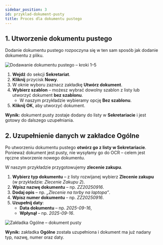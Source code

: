 ```yaml
---
sidebar_position: 3
id: przyklad-dokument-pusty
title: Proces dla dokumentu pustego
---
```


## 1. Utworzenie dokumentu pustego

Dodanie dokumentu pustego rozpoczyna się w ten sam sposób jak dodanie dokumentu z pliku.  

![Dodawanie dokumentu pustego – kroki 1–5](/img/przyklad20.png)

1. **Wejdź** do sekcji **Sekretariat**.  
2. **Kliknij** przycisk **Nowy**.  
3. W oknie wyboru zaznacz zakładkę **Utwórz dokument**.  
4. **Wybierz szablon** – możesz wybrać dowolny szablon z listy lub utworzyć dokument **bez szablonu**.  
   - W naszym przykładzie wybieramy opcję **Bez szablonu**.  
5. **Kliknij OK**, aby utworzyć dokument.  

**Wynik:** dokument pusty zostaje dodany do listy w **Sekretariacie** i jest gotowy do dalszego uzupełniania.  

## 2. Uzupełnienie danych w zakładce **Ogólne**

Po utworzeniu dokumentu pustego **otwórz go z listy w Sekretariacie**.  
Ponieważ dokument jest pusty, nie wysyłamy go do OCR – celem jest ręczne stworzenie nowego dokumentu.  

W naszym przykładzie przygotowujemy **zlecenie zakupu**.  

1. **Wybierz typ dokumentu** – z listy rozwijanej wybierz **Zlecenie zakupu** (w przykładzie: *Zlecenie Zakupu 2*).  
2. **Wpisz nazwę dokumentu** – np. *ZZ20250916*.  
3. **Dodaj opis** – np. *„Zlecenie na torby na laptopa”*.  
4. **Wpisz numer dokumentu** – np. *ZZ20250916*.  
5. **Uzupełnij daty**:  
   - **Data dokumentu** – np. *2025-09-16*,  
   - **Wpłynął** – np. *2025-09-16*.  

![Zakładka Ogólne – dokument pusty](/img/przyklad21.png)

**Wynik:** zakładka **Ogólne** została uzupełniona i dokument ma już nadany typ, nazwę, numer oraz daty.  
